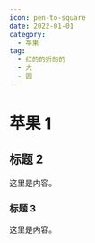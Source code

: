 ```yaml
---
icon: pen-to-square
date: 2022-01-01
category:
  - 苹果
tag:
  - 红的的折的的
  - 大
  - 圆
---
```


# 苹果 1

## 标题 2

这里是内容。

### 标题 3

这里是内容。
